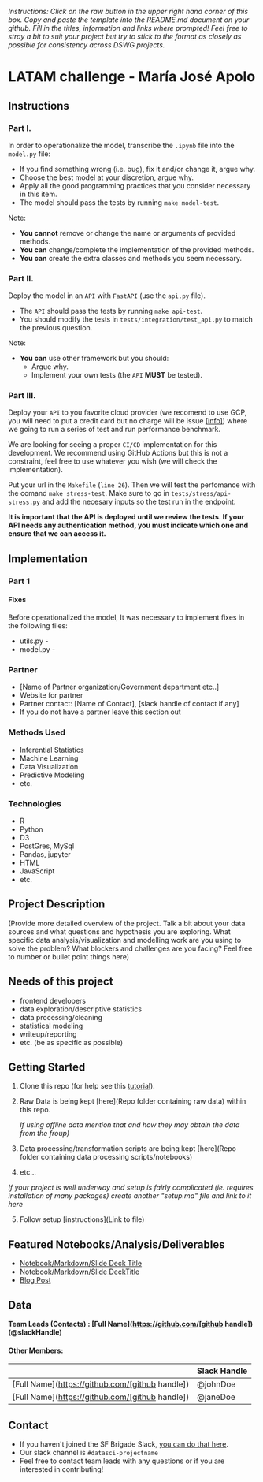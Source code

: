*Instructions: Click on the raw button in the upper right hand corner of this box.  Copy and paste the template into the README.md document on your github.  Fill in the titles, information and links where prompted! Feel free to stray a bit to suit your project but try to stick to the format as closely as possible for consistency across DSWG projects.*

# LATAM challenge - María José Apolo

## Instructions

### Part I.

In order to operationalize the model, transcribe the `.ipynb` file into the `model.py` file:

- If you find something wrong (i.e. bug), fix it and/or change it, argue why.
- Choose the best model at your discretion, argue why.
- Apply all the good programming practices that you consider necessary in this item.
- The model should pass the tests by running `make model-test`.

Note:
- **You cannot** remove or change the name or arguments of provided methods.
- **You can** change/complete the implementation of the provided methods.
- **You can** create the extra classes and methods you seem necessary.

### Part II.

Deploy the model in an `API` with `FastAPI` (use the `api.py` file).

- The `API` should pass the tests by running `make api-test`.
- You should modify the tests in `tests/integration/test_api.py` to match the previous question.

Note: 
- **You can** use other framework but you should:
  - Argue why.
  - Implement your own tests (the `API` **MUST** be tested).

### Part III.

Deploy your `API` to you favorite cloud provider (we recomend to use GCP, you will need to put a credit card but no charge will be issue [[info]](https://cloud.google.com/free/docs/free-cloud-features#billing_verification)) where we going to run a series of test and run performance benchmark.

We are looking for seeing a proper `CI/CD` implementation for this development. We recommend using GitHub Actions but this is not a constraint, feel free to use whatever you wish (we will check the implementation).

Put your url in the `Makefile` (`line 26`). Then we will test the perfomance with the comand `make stress-test`. Make sure to go in `tests/stress/api-stress.py` and add the necesary inputs so the test run in the endpoint.

**It is important that the API is deployed until we review the tests. If your API needs any authentication method, you must indicate which one and ensure that we can access it.**


## Implementation

### Part 1 
#### Fixes

Before operationalized the model, It was necessary to implement fixes in the following files:

* utils.py - 
* model.py - 

### Partner
* [Name of Partner organization/Government department etc..]
* Website for partner
* Partner contact: [Name of Contact], [slack handle of contact if any]
* If you do not have a partner leave this section out

### Methods Used
* Inferential Statistics
* Machine Learning
* Data Visualization
* Predictive Modeling
* etc.

### Technologies
* R 
* Python
* D3
* PostGres, MySql
* Pandas, jupyter
* HTML
* JavaScript
* etc. 

## Project Description
(Provide more detailed overview of the project.  Talk a bit about your data sources and what questions and hypothesis you are exploring. What specific data analysis/visualization and modelling work are you using to solve the problem? What blockers and challenges are you facing?  Feel free to number or bullet point things here)

## Needs of this project

- frontend developers
- data exploration/descriptive statistics
- data processing/cleaning
- statistical modeling
- writeup/reporting
- etc. (be as specific as possible)

## Getting Started

1. Clone this repo (for help see this [tutorial](https://help.github.com/articles/cloning-a-repository/)).
2. Raw Data is being kept [here](Repo folder containing raw data) within this repo.

    *If using offline data mention that and how they may obtain the data from the froup)*
    
3. Data processing/transformation scripts are being kept [here](Repo folder containing data processing scripts/notebooks)
4. etc...

*If your project is well underway and setup is fairly complicated (ie. requires installation of many packages) create another "setup.md" file and link to it here*  

5. Follow setup [instructions](Link to file)

## Featured Notebooks/Analysis/Deliverables
* [Notebook/Markdown/Slide Deck Title](link)
* [Notebook/Markdown/Slide DeckTitle](link)
* [Blog Post](link)


## Data

**Team Leads (Contacts) : [Full Name](https://github.com/[github handle])(@slackHandle)**

#### Other Members:

|     |  Slack Handle   | 
|---------|-----------------|
|[Full Name](https://github.com/[github handle])| @johnDoe        |
|[Full Name](https://github.com/[github handle]) |     @janeDoe    |

## Contact
* If you haven't joined the SF Brigade Slack, [you can do that here](http://c4sf.me/slack).  
* Our slack channel is `#datasci-projectname`
* Feel free to contact team leads with any questions or if you are interested in contributing!